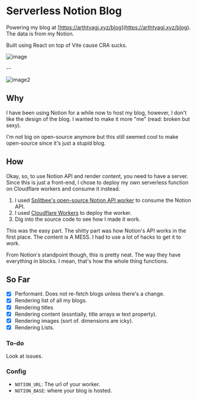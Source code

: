 # Serverless Notion Blog

Powering my blog at [https://arthtyagi.xyz/blog](https://arthtyagi.xyz/blog). The data is from my Notion.

Built using React on top of Vite cause CRA sucks.

![image](https://user-images.githubusercontent.com/41021374/182890950-1cf81d5c-0790-4d9a-8096-56b5e33a9bb2.png)

--

![image2](https://user-images.githubusercontent.com/41021374/182893665-aa7ad51b-6816-4e47-99ac-fd31080a647c.png)

## Why

I have been using Notion for a while now to host my blog, however, I don't like the design of the blog. I wanted to make it more "me" (read: broken but sexy).

I'm not big on open-source anymore but this still seemed cool to make open-source since it's just a stupid blog.

## How

Okay, so, to use Notion API and render content, you need to have a server. Since this is just a front-end, I chose to deploy my own serverless function on Cloudflare workers and consume it instead.

1. I used [Splitbee's open-source Notion API worker](https://github.com/splitbee/notion-api-worker/) to consume the Notion API.
2. I used [Cloudflare Workers](https://cloudflareworkers.com/) to deploy the worker.
3. Dig into the source code to see how I made it work.

This was the easy part. The shitty part was how Notion's API works in the first place. The content is A MESS. I had to use a lot of hacks to get it to work.

From Notion's standpoint though, this is pretty neat. The way they have everything in blocks. I mean, that's how the whole thing functions.

## So Far

- [X] Performant. Does not re-fetch blogs unless there's a change.
- [X] Rendering list of all my blogs.
- [X] Rendering titles
- [X] Rendering content (essntially, title arrays w text property).
- [X] Rendering images (sort of. dimensions are icky).
- [X] Rendering Lists.

### To-do

Look at issues.

### Config

- `NOTION_URL`: The url of your worker.
- `NOTION_BASE`: where your blog is hosted.
